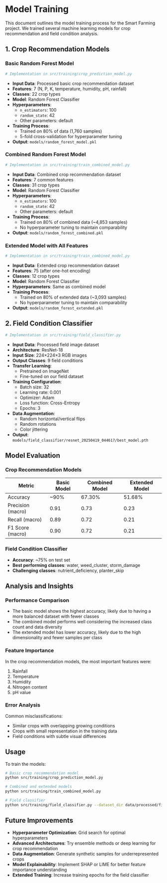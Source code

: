 # Model Training

This document outlines the model training process for the Smart Farming project. We trained several machine learning models for crop recommendation and field condition analysis.

## 1. Crop Recommendation Models

### Basic Random Forest Model

```python
# Implementation in src/training/crop_prediction_model.py
```

- **Input Data**: Processed basic crop recommendation dataset
- **Features**: 7 (N, P, K, temperature, humidity, pH, rainfall)
- **Classes**: 22 crop types
- **Model**: Random Forest Classifier
- **Hyperparameters**:
  - `n_estimators`: 100
  - `random_state`: 42
  - Other parameters: default
- **Training Process**:
  - Trained on 80% of data (1,760 samples)
  - 5-fold cross-validation for hyperparameter tuning
- **Output**: `models/random_forest_model.pkl`

### Combined Random Forest Model

```python
# Implementation in src/training/train_combined_model.py
```

- **Input Data**: Combined crop recommendation dataset
- **Features**: 7 common features
- **Classes**: 31 crop types
- **Model**: Random Forest Classifier
- **Hyperparameters**:
  - `n_estimators`: 100
  - `random_state`: 42
  - Other parameters: default
- **Training Process**:
  - Trained on 80% of combined data (~4,853 samples)
  - No hyperparameter tuning to maintain comparability
- **Output**: `models/random_forest_combined.pkl`

### Extended Model with All Features

```python
# Implementation in src/training/train_combined_model.py
```

- **Input Data**: Extended crop recommendation dataset
- **Features**: 75 (after one-hot encoding)
- **Classes**: 12 crop types
- **Model**: Random Forest Classifier
- **Hyperparameters**: Same as combined model
- **Training Process**:
  - Trained on 80% of extended data (~3,093 samples)
  - No hyperparameter tuning to maintain comparability
- **Output**: `models/random_forest_extended.pkl`

## 2. Field Condition Classifier

```python
# Implementation in src/training/field_classifier.py
```

- **Input Data**: Processed field image dataset
- **Architecture**: ResNet-18
- **Input Size**: 224×224×3 RGB images
- **Output Classes**: 9 field conditions
- **Transfer Learning**:
  - Pretrained on ImageNet
  - Fine-tuned on our field dataset
- **Training Configuration**:
  - Batch size: 32
  - Learning rate: 0.001
  - Optimizer: Adam
  - Loss function: Cross-Entropy
  - Epochs: 3
- **Data Augmentation**:
  - Random horizontal/vertical flips
  - Random rotations
  - Color jittering
- **Output**: `models/field_classifier/resnet_20250419_044617/best_model.pth`

## Model Evaluation

### Crop Recommendation Models

| Metric | Basic Model | Combined Model | Extended Model |
|--------|------------|----------------|----------------|
| Accuracy | ~90% | 67.30% | 51.68% |
| Precision (macro) | 0.91 | 0.73 | 0.23 |
| Recall (macro) | 0.89 | 0.72 | 0.21 |
| F1 Score (macro) | 0.90 | 0.72 | 0.21 |

### Field Condition Classifier

- **Accuracy**: ~75% on test set
- **Best performing classes**: water, weed_cluster, storm_damage
- **Challenging classes**: nutrient_deficiency, planter_skip

## Analysis and Insights

### Performance Comparison

- The basic model shows the highest accuracy, likely due to having a more balanced dataset with fewer classes
- The combined model performs well considering the increased class count and data diversity
- The extended model has lower accuracy, likely due to the high dimensionality and fewer samples per class

### Feature Importance

In the crop recommendation models, the most important features were:
1. Rainfall
2. Temperature 
3. Humidity
4. Nitrogen content
5. pH value

### Error Analysis

Common misclassifications:
- Similar crops with overlapping growing conditions
- Crops with small representation in the training data
- Field conditions with subtle visual differences

## Usage

To train the models:

```bash
# Basic crop recommendation model
python src/training/crop_prediction_model.py

# Combined and extended models
python src/training/train_combined_model.py

# Field classifier
python src/training/field_classifier.py --dataset_dir data/processed/field_dataset --model_type resnet --epochs 3
```

## Future Improvements

- **Hyperparameter Optimization**: Grid search for optimal hyperparameters
- **Advanced Architectures**: Try ensemble methods or deep learning for crop recommendation
- **Data Augmentation**: Generate synthetic samples for underrepresented crops
- **Model Explainability**: Implement SHAP or LIME for better feature importance understanding
- **Extended Training**: Increase training epochs for the field classifier 